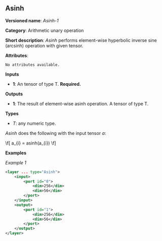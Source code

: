 ## Asinh <a name="Asinh"></a>

**Versioned name**: *Asinh-1*

**Category**: Arithmetic unary operation 

**Short description**: *Asinh* performs element-wise hyperbolic inverse sine (arcsinh) operation with given tensor.

**Attributes**:

    No attributes available.

**Inputs**

* **1**: An tensor of type T. **Required.**

**Outputs**

* **1**: The result of element-wise asinh operation. A tensor of type T.

**Types**

* *T*: any numeric type.

*Asinh* does the following with the input tensor *a*:

\f[
a_{i} = asinh(a_{i})
\f]

**Examples**

*Example 1*

```xml
<layer ... type="Asinh">
    <input>
        <port id="0">
            <dim>256</dim>
            <dim>56</dim>
        </port>
    </input>
    <output>
        <port id="1">
            <dim>256</dim>
            <dim>56</dim>
        </port>
    </output>
</layer>
```
